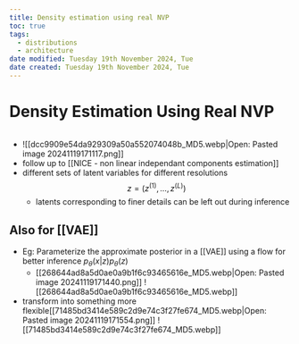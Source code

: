 ```yaml
---
title: Density estimation using real NVP
toc: true
tags:
  - distributions
  - architecture
date modified: Tuesday 19th November 2024, Tue
date created: Tuesday 19th November 2024, Tue
---
```


# Density Estimation Using Real NVP
```toc
```
- ![[dcc9909e54da929309a50a552074048b_MD5.webp|Open: Pasted image 20241119171117.png]]
- follow up to [[NICE - non linear independant components estimation]]
- different sets of latent variables for different resolutions $$z = (z^{(1)}, …, z^{(L)})$$
	- latents corresponding to finer details can be left out during inference

## Also for [[VAE]]
- Eg: Parameterize the approximate posterior in a [[VAE]] using a flow for better inference $p_\theta(x|z)p_\theta(z)$
	- [[268644ad8a5d0ae0a9b1f6c93465616e_MD5.webp|Open: Pasted image 20241119171440.png]]
![[268644ad8a5d0ae0a9b1f6c93465616e_MD5.webp]]
- transform into something more flexible[[71485bd3414e589c2d9e74c3f27fe674_MD5.webp|Open: Pasted image 20241119171554.png]]
![[71485bd3414e589c2d9e74c3f27fe674_MD5.webp]]

